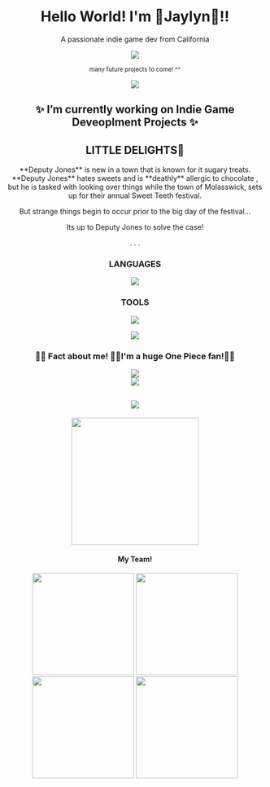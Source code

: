 <h1 align="center">Hello World! I'm 🌸Jaylyn🌸!!</h1>
<p align="center">A passionate indie game dev from California</p>
<div align="center">
  <img src="https://media.tenor.com/AKHj5e7v4pcAAAAi/cute.gif"/>
<p align="center"><small>many future projects to come! ^^</small></p>
<img src="https://64.media.tumblr.com/624de2427331957cd70f58bf0b8ae0c8/13e0c248166cd00b-50/s540x810/0ba55c32b75422bdb703f251a8df030d122ecee8.gif" align="center"/>
<h2>✨ I’m currently working on Indie Game Deveoplment Projects ✨</h2>
  <h2>LITTLE DELIGHTS🍰</h2>
  <p>**Deputy Jones** is new in a town that is known for it sugary treats. **Deputy Jones** hates sweets and is **deathly** allergic to chocolate , but he is tasked with looking over things while the town of Molasswick, sets up for their annual Sweet Teeth festival. 

But strange things begin to occur prior to the big day of the festival…

Its up to Deputy Jones to solve the case!</p>
.
.
.
<h3>LANGUAGES</h3>
<p align="center">
  <a href="https://skillicons.dev">
    <img src="https://skillicons.dev/icons?i=cs,py,lua,js" />
  </a>
</p>
<h3>TOOLS</h3>
<p align="center">
  <a href="https://skillicons.dev">
    <img src="https://skillicons.dev/icons?i=unity,godot,blender,notion,vscode" />
  </a>
</p>
<img src="https://64.media.tumblr.com/624de2427331957cd70f58bf0b8ae0c8/13e0c248166cd00b-50/s540x810/0ba55c32b75422bdb703f251a8df030d122ecee8.gif" align="center"/>
<h3> 🏴‍☠️ Fact about me! 🏴‍☠️I'm a huge One Piece fan!👒🌞 </h3>
<div>
<img src="https://seeklogo.com/images/O/one-piece-logo-A80CEB54CC-seeklogo.com.png"/>
</div>
<img src="https://media1.tenor.com/m/of7YkoZ_FPUAAAAd/one-piece-paint.gif"/>

</div>

<h2 align="center"><img src="https://64.media.tumblr.com/412b7d4d8e8e3fa7af140ba20eca07b4/8d4566e7562e8fab-d3/s1280x1920/16cfd38aa3e10c12c2a7e4abd64e153e24d17c14.gif" align="center"/></h2>

</div>
<div align="center">
  <img src="https://www.honkaistarrail.wiki/images/5/56/HSR_Logo.png" width=250/>
  <h4> My Team!</h4>
  <img src="https://media.tenor.com/GZ_va_Ggnq8AAAAi/jingliu-jingliu-honkai-star-rail.gif" width="200"/>
  <img src="https://media.tenor.com/ZQlYdiJRvRMAAAAi/himeko-himko-stari-rail.gif" width="200"/>
  <img src="https://media.tenor.com/vXdUqjXeijgAAAAi/ruan-mei-hsr.gif" width="200"/>
  <img src="https://media.tenor.com/demHdMJFG5oAAAAi/luocha-honkia-star-rail-luocha.gif" width="200"/>
</div>
